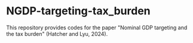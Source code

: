 # NGDP-targeting-tax_burden
This repository provides codes for the paper "Nominal GDP targeting and the tax burden" (Hatcher and Lyu, 2024).

